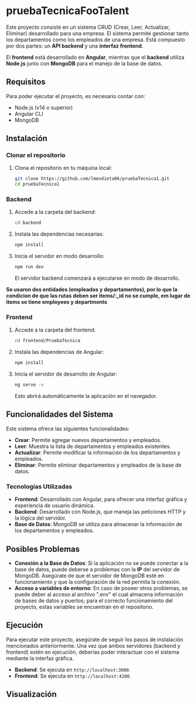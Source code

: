 # pruebaTecnicaFooTalent

Este proyecto consiste en un sistema CRUD (Crear, Leer, Actualizar, Eliminar) desarrollado para una empresa. El sistema permite gestionar tanto los departamentos como los empleados de una empresa. Está compuesto por dos partes: un **API backend** y una **interfaz frontend**.

El **frontend** está desarrollado en **Angular**, mientras que el **backend** utiliza **Node.js** junto con **MongoDB** para el manejo de la base de datos.

## Requisitos

Para poder ejecutar el proyecto, es necesario contar con:

- Node.js (v14 o superior)
- Angular CLI
- MongoDB

## Instalación

### Clonar el repositorio

1. Clona el repositorio en tu máquina local:

    ```bash
    git clone https://github.com/lmendieta06/pruebaTecnica1.git
    cd pruebaTecnica1
    ```

### Backend

1. Accede a la carpeta del backend:

    ```bash
    cd backend
    ```

2. Instala las dependencias necesarias:

    ```bash
    npm install
    ```

3. Inicia el servidor en modo desarrollo:

    ```bash
    npm run dev
    ```

    El servidor backend comenzará a ejecutarse en modo de desarrollo.

**Se usaron dos entidades (empleados y departamentos), por lo que la condicion de que las rutas deben ser items/:_id no se cumple, em lugar de items se tiene employees y departments**

### Frontend

1. Accede a la carpeta del frontend:

    ```bash
    cd frontend/PruebaTecnica
    ```

2. Instala las dependencias de Angular:

    ```bash
    npm install
    ```

3. Inicia el servidor de desarrollo de Angular:

    ```bash
    ng serve -o
    ```

    Esto abrirá automáticamente la aplicación en el navegador.

## Funcionalidades del Sistema

Este sistema ofrece las siguientes funcionalidades:

- **Crear**: Permite agregar nuevos departamentos y empleados.
- **Leer**: Muestra la lista de departamentos y empleados existentes.
- **Actualizar**: Permite modificar la información de los departamentos y empleados.
- **Eliminar**: Permite eliminar departamentos y empleados de la base de datos.

### Tecnologías Utilizadas

- **Frontend**: Desarrollado con Angular, para ofrecer una interfaz gráfica y experiencia de usuario dinámica.
- **Backend**: Desarrollado con Node.js, que maneja las peticiones HTTP y la lógica del servidor.
- **Base de Datos**: MongoDB se utiliza para almacenar la información de los departamentos y empleados.

## Posibles Problemas

- **Conexión a la Base de Datos**: Si la aplicación no se puede conectar a la base de datos, puede deberse a problemas con la **IP** del servidor de MongoDB. Asegúrate de que el servidor de MongoDB esté en funcionamiento y que la configuración de la red permita la conexión.
- **Acceso a variables de entorno**: En caso de poseer otros problemas, se puede deber al acceso al archivo ".env" el cual almacena información de bases de datos y puertos; para el correcto funcionamiento del proyecto, estas variables se encuentran en el repositorio.

## Ejecución

Para ejecutar este proyecto, asegúrate de seguir los pasos de instalación mencionados anteriormente. Una vez que ambos servidores (backend y frontend) estén en ejecución, deberías poder interactuar con el sistema mediante la interfaz gráfica.

- **Backend**: Se ejecuta en `http://localhost:3000`.
- **Frontend**: Se ejecuta en `http://localhost:4200`.

## Visualización
